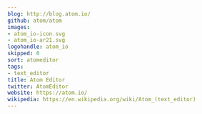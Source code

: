 ```yaml
---
blog: http://blog.atom.io/
github: atom/atom
images:
- atom_io-icon.svg
- atom_io-ar21.svg
logohandle: atom_io
skipped: 0
sort: atomeditor
tags:
- text_editor
title: Atom Editor
twitter: AtomEditor
website: https://atom.io/
wikipedia: https://en.wikipedia.org/wiki/Atom_(text_editor)
---
```


